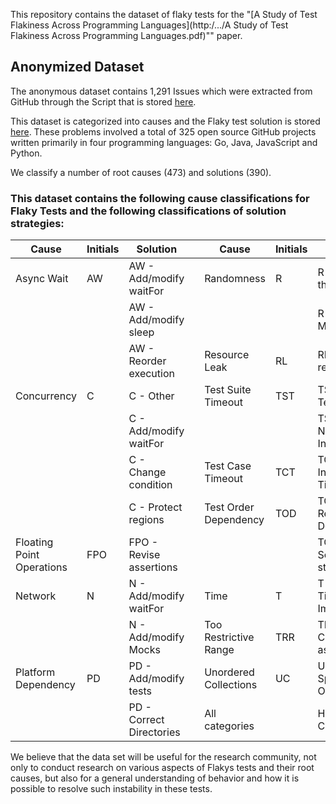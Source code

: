 This repository contains the dataset of flaky tests for the "[A Study of Test Flakiness Across Programming Languages](http:/.../A Study of Test Flakiness Across Programming Languages.pdf)"" paper.

## Anonymized Dataset

The anonymous dataset contains 1,291 Issues which were extracted from GitHub through the Script that is stored [here](https://github.com/Test-Flaky/Flakiness/blob/main/src/Script-flakiness.py).

This dataset is categorized into causes and the Flaky test solution is stored [here](https://github.com/Test-Flaky/Flakiness/blob/main/data/IssuesGH_Flaky.xlsx).
These problems involved a total of 325 open source GitHub projects written primarily in four programming languages: Go, Java, JavaScript and Python.

We classify a number of root causes (473) and solutions (390).

### This dataset contains the following cause classifications for Flaky Tests and the following classifications of solution strategies:

| Cause | Initials | Solution |  | Cause | Initials | Solution |
| --- | --- | --- | --- | --- | --- | --- |
| Async Wait | AW | AW - Add/modify waitFor |  | Randomness | R | R - Control the Seed |
|  |  | AW - Add/modify sleep |  |  |  | R - No Math.Random |
|  |  | AW - Reorder execution |  | Resource Leak | RL | RL - Release resource |
| Concurrency | C | C - Other |  | Test Suite Timeout | TST | TST - Split Test Suite |
|  |  | C - Add/modify waitFor |  |  |  | TST - Skip Non-Initialized Part |
|  |  | C - Change condition |  | Test Case Timeout | TCT | TCT - Increase Timeout |
|  |  | C - Protect regions |  | Test Order Dependency | TOD | TOD - Remove Dependency |
| Floating Point Operations | FPO | FPO - Revise assertions |  |  |  | TOD - Setup/cleanup state |
| Network | N | N - Add/modify waitFor |  | Time | T | T - Avoid Time Imprecision |
|  |  | N - Add/modify Mocks |  | Too Restrictive Range | TRR | TRR - Calibrate assertion |
| Platform Dependency | PD | PD - Add/modify tests |  | Unordered Collections | UC | UC - Not Specific Ordering |
|  |  | PD - Correct Directories |  | All categories |  | Hard to Classify |


We believe that the data set will be useful for the research community, not only to conduct research on various aspects of Flakys tests and their root causes, but also for a general understanding of behavior and how it is possible to resolve such instability in these tests.

